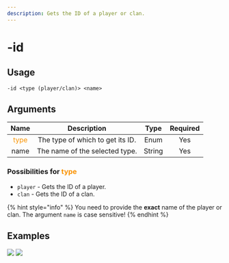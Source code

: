 ```yaml
---
description: Gets the ID of a player or clan.
---
```


# -id

## Usage

```
-id <type (player/clan)> <name>
```

## Arguments

| Name                                    | Description                      | Type   | Required |
| :-------------------------------------: | :------------------------------: | :----: | :------: |
| <span style="color:#FA9405">type</span> | The type of which to get its ID. | Enum   | Yes      |
| name                                    | The name of the selected type.   | String | Yes      |

### Possibilities for <span style="color:#FA9405">type</span>

- `player` - Gets the ID of a player.
- `clan` - Gets the ID of a clan.

{% hint style="info" %}
You need to provide the **exact** name of the player or clan. The argument `name` is case sensitive!
{% endhint %}

## Examples

![](https://user-images.githubusercontent.com/111157596/258177993-69b27ae6-25ab-44fa-b95b-500e9f62abc0.png)
![](https://user-images.githubusercontent.com/111157596/258178024-2fede23f-9a4d-481e-a3c5-87fb35b03be8.png)
